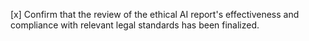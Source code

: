 [x] Confirm that the review of the ethical AI report's effectiveness and compliance with relevant legal standards has been finalized.